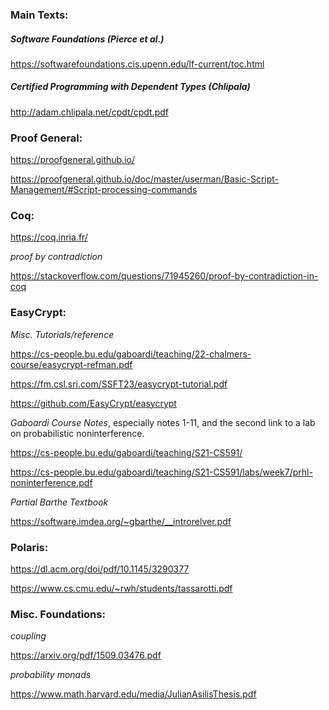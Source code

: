### Main Texts:

##### Software Foundations (Pierce et al.)

https://softwarefoundations.cis.upenn.edu/lf-current/toc.html

##### Certified Programming with Dependent Types (Chlipala) 

http://adam.chlipala.net/cpdt/cpdt.pdf
 
### Proof General:

https://proofgeneral.github.io/

https://proofgeneral.github.io/doc/master/userman/Basic-Script-Management/#Script-processing-commands

### Coq:

https://coq.inria.fr/

*proof by contradiction*

https://stackoverflow.com/questions/71945260/proof-by-contradiction-in-coq

### EasyCrypt:

*Misc. Tutorials/reference*
  
https://cs-people.bu.edu/gaboardi/teaching/22-chalmers-course/easycrypt-refman.pdf

https://fm.csl.sri.com/SSFT23/easycrypt-tutorial.pdf

https://github.com/EasyCrypt/easycrypt

*Gaboardi Course Notes*, especially notes 1-11, and the second link to a lab on probabilistic noninterference.

https://cs-people.bu.edu/gaboardi/teaching/S21-CS591/

https://cs-people.bu.edu/gaboardi/teaching/S21-CS591/labs/week7/prhl-noninterference.pdf

*Partial Barthe Textbook*

https://software.imdea.org/~gbarthe/__introrelver.pdf

### Polaris:

https://dl.acm.org/doi/pdf/10.1145/3290377

https://www.cs.cmu.edu/~rwh/students/tassarotti.pdf

### Misc. Foundations:

*coupling* 

https://arxiv.org/pdf/1509.03476.pdf

*probability monads*

https://www.math.harvard.edu/media/JulianAsilisThesis.pdf
